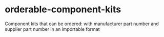 # orderable-component-kits
 Component kits that can be ordered: with manufacturer part number and supplier part number in an importable format
